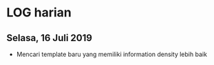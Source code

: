# LOG harian
## Selasa, 16 Juli 2019
- Mencari template baru yang memiliki information density lebih baik
